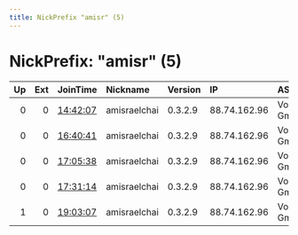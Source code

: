 ```yaml
---
title: NickPrefix "amisr" (5)
---
```


# NickPrefix: "amisr" (5)

|   Up |   Ext | JoinTime                                                                                            | Nickname     | Version   | IP           | AS            | CC   |   ORp |   Dirp | OS    | Contact                                |   eFamMembers |
|-----:|------:|:----------------------------------------------------------------------------------------------------|:-------------|:----------|:-------------|:--------------|:-----|------:|-------:|:------|:---------------------------------------|--------------:|
|    0 |     0 | [14:42:07](https://metrics.torproject.org/rs.html#details/1B312D1AAC39EC6270E917FD291CD1453A974E5B) | amisraelchai | 0.3.2.9   | 88.74.162.96 | Vodafone GmbH | de   |  9001 |      0 | Linux | Linus Liberty &lt;linus.liberty.ll@goo |             1 |
|    0 |     0 | [16:40:41](https://metrics.torproject.org/rs.html#details/C9F9DC630469E301796454F673445C2204399177) | amisraelchai | 0.3.2.9   | 88.74.162.96 | Vodafone GmbH | de   |  9001 |      0 | Linux | Linus Liberty &lt;linus.liberty.ll@goo |             1 |
|    0 |     0 | [17:05:38](https://metrics.torproject.org/rs.html#details/EF3B452CE3B6450814332EF23C34B0D056E6003F) | amisraelchai | 0.3.2.9   | 88.74.162.96 | Vodafone GmbH | de   |  9001 |      0 | Linux | Linus Liberty &lt;linus.liberty.ll@goo |             1 |
|    0 |     0 | [17:31:14](https://metrics.torproject.org/rs.html#details/94A231E7DA961C1989FACF5F0BE39C93B630C566) | amisraelchai | 0.3.2.9   | 88.74.162.96 | Vodafone GmbH | de   |  9001 |      0 | Linux | Linus Liberty &lt;linus.liberty.ll@goo |             1 |
|    1 |     0 | [19:03:07](https://metrics.torproject.org/rs.html#details/652157980B48D396DA42609F7482859F1299152F) | amisraelchai | 0.3.2.9   | 88.74.162.96 | Vodafone GmbH | de   |  9001 |      0 | Linux | Linus Liberty &lt;linus.liberty.ll@goo |             1 |
